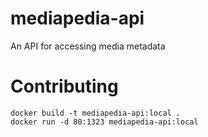# mediapedia-api
An API for accessing media metadata

# Contributing

```
docker build -t mediapedia-api:local .
docker run -d 80:1323 mediapedia-api:local
```